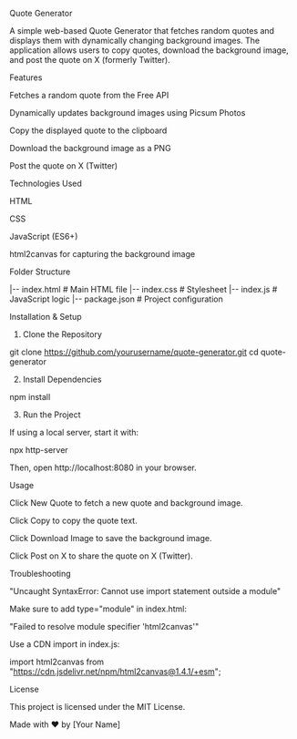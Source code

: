 Quote Generator

A simple web-based Quote Generator that fetches random quotes and displays them with dynamically changing background images. The application allows users to copy quotes, download the background image, and post the quote on X (formerly Twitter).

Features

Fetches a random quote from the Free API

Dynamically updates background images using Picsum Photos

Copy the displayed quote to the clipboard

Download the background image as a PNG

Post the quote on X (Twitter)

Technologies Used

HTML

CSS

JavaScript (ES6+)

html2canvas for capturing the background image

Folder Structure

|-- index.html        # Main HTML file
|-- index.css         # Stylesheet
|-- index.js          # JavaScript logic
|-- package.json      # Project configuration

Installation & Setup

1. Clone the Repository

git clone https://github.com/yourusername/quote-generator.git
cd quote-generator

2. Install Dependencies

npm install

3. Run the Project

If using a local server, start it with:

npx http-server

Then, open http://localhost:8080 in your browser.

Usage

Click New Quote to fetch a new quote and background image.

Click Copy to copy the quote text.

Click Download Image to save the background image.

Click Post on X to share the quote on X (Twitter).

Troubleshooting

"Uncaught SyntaxError: Cannot use import statement outside a module"

Make sure to add type="module" in index.html:

<script type="module" src="index.js"></script>

"Failed to resolve module specifier 'html2canvas'"

Use a CDN import in index.js:

import html2canvas from "https://cdn.jsdelivr.net/npm/html2canvas@1.4.1/+esm";

License

This project is licensed under the MIT License.

Made with ❤️ by [Your Name]
